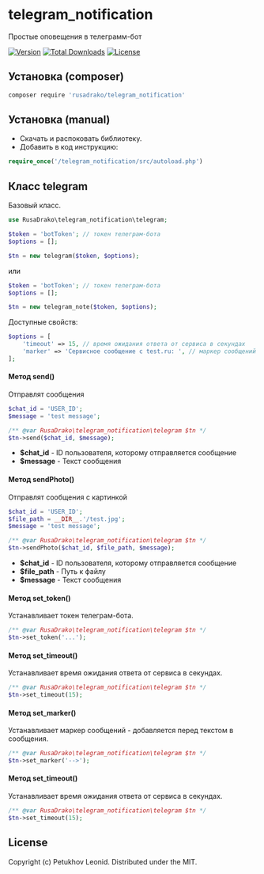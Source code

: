# telegram_notification
Простые оповещения в телеграмм-бот

[![Version](http://poser.pugx.org/rusadrako/telegram_notification/version)](https://packagist.org/packages/rusadrako/telegram_notification)
[![Total Downloads](http://poser.pugx.org/rusadrako/telegram_notification/downloads)](https://packagist.org/packages/rusadrako/telegram_notification/stats)
[![License](http://poser.pugx.org/rusadrako/telegram_notification/license)](./LICENSE)

## Установка (composer)
```sh
composer require 'rusadrako/telegram_notification'
```


## Установка (manual)
- Скачать и распоковать библиотеку.
- Добавить в код инструкцию:
```php
require_once('/telegram_notification/src/autoload.php')
```


## Класс telegram
Базовый класс.
```php
use RusaDrako\telegram_notification\telegram;

$token = 'botToken'; // токен телеграм-бота
$options = [];

$tn = new telegram($token, $options);
```
или
```php
$token = 'botToken'; // токен телеграм-бота
$options = [];

$tn = new telegram_note($token, $options);
```

Доступные свойств:
```php
$options = [
    'timeout' => 15, // время ожидания ответа от сервиса в секундах
    'marker' => 'Сервисное сообщение с test.ru: ', // маркер сообщений
];
```


#### Метод send()
Отправлят сообщения
```php
$chat_id = 'USER_ID';
$message = 'test message';

/** @var RusaDrako\telegram_notification\telegram $tn */
$tn->send($chat_id, $message);
```
- **$chat_id** - ID пользователя, которому отправляется сообщение
- **$message** - Текст сообщения


#### Метод sendPhoto()
Отправлят сообщения с картинкой
```php
$chat_id = 'USER_ID';
$file_path = __DIR__.'/test.jpg';
$message = 'test message';

/** @var RusaDrako\telegram_notification\telegram $tn */
$tn->sendPhoto($chat_id, $file_path, $message);
```
- **$chat_id** - ID пользователя, которому отправляется сообщение
- **$file_path** - Путь к файлу
- **$message** - Текст сообщения


#### Метод set_token()
Устанавливает токен телеграм-бота.
```php
/** @var RusaDrako\telegram_notification\telegram $tn */
$tn->set_token('...');
```


#### Метод set_timeout()
Устанавливает время ожидания ответа от сервиса в секундах.
```php
/** @var RusaDrako\telegram_notification\telegram $tn */
$tn->set_timeout(15);
```


#### Метод set_marker()
Устанавливает маркер сообщений - добавляется перед текстом в сообщения.
```php
/** @var RusaDrako\telegram_notification\telegram $tn */
$tn->set_marker('-->');
```


#### Метод set_timeout()
Устанавливает время ожидания ответа от сервиса в секундах.
```php
/** @var RusaDrako\telegram_notification\telegram $tn */
$tn->set_timeout(15);
```


## License
Copyright (c) Petukhov Leonid. Distributed under the MIT.